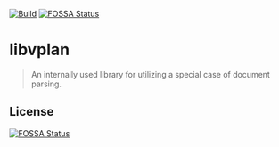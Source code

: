 [![Build][build-img]][build-url]
[![FOSSA Status](https://app.fossa.io/api/projects/git%2Bgithub.com%2Ffschillerg%2Flibvplan.svg?type=shield)](https://app.fossa.io/projects/git%2Bgithub.com%2Ffschillerg%2Flibvplan?ref=badge_shield)

# libvplan
> An internally used library for utilizing a special case of document parsing.

[build-img]: https://travis-ci.com/fschillerg/libvplan.svg?branch=master
[build-url]: https://travis-ci.com/fschillerg/libvplan


## License
[![FOSSA Status](https://app.fossa.io/api/projects/git%2Bgithub.com%2Ffschillerg%2Flibvplan.svg?type=large)](https://app.fossa.io/projects/git%2Bgithub.com%2Ffschillerg%2Flibvplan?ref=badge_large)